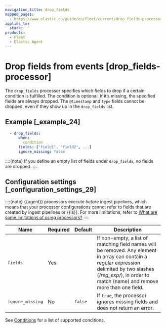 ```yaml
---
navigation_title: drop_fields
mapped_pages:
  - https://www.elastic.co/guide/en/fleet/current/drop_fields-processor.html
applies_to:
  stack:
products:
  - Fleet
  - Elastic Agent
---
```


# Drop fields from events [drop_fields-processor]


The `drop_fields` processor specifies which fields to drop if a certain condition is fulfilled. The condition is optional. If it’s missing, the specified fields are always dropped. The `@timestamp` and `type` fields cannot be dropped, even if they show up in the `drop_fields` list.


## Example [_example_24]

```yaml
  - drop_fields:
      when:
        condition
      fields: ["field1", "field2", ...]
      ignore_missing: false
```

::::{note}
If you define an empty list of fields under `drop_fields`, no fields are dropped.
::::



## Configuration settings [_configuration_settings_29]

::::{note}
{{agent}} processors execute *before* ingest pipelines, which means that your processor configurations cannot refer to fields that are created by ingest pipelines or {{ls}}. For more limitations, refer to [What are some limitations of using processors?](/reference/fleet/agent-processors.md#limitations)
::::


| Name | Required | Default | Description |
| --- | --- | --- | --- |
| `fields` | Yes |  | If non-empty, a list of matching field names will be removed. Any element in array can contain a regular expression delimited by two slashes (*/reg_exp/*), in order to match (name) and remove more than one field. |
| `ignore_missing` | No | `false` | If `true`, the processor ignores missing fields and does not return an error. |

See [Conditions](/reference/fleet/dynamic-input-configuration.md#conditions) for a list of supported conditions.

